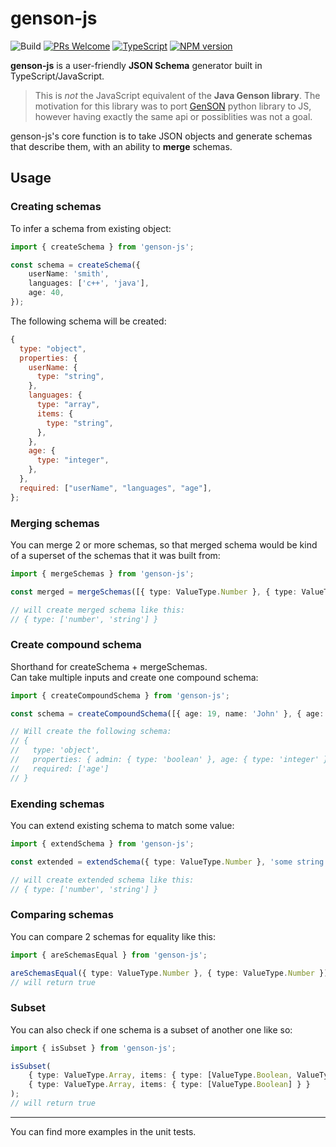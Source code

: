 # genson-js
![Build](https://github.com/aspecto-io/genson-js/workflows/Build/badge.svg) [![PRs Welcome](https://img.shields.io/badge/PRs-welcome-brightgreen.svg?style=flat-square)](http://makeapullrequest.com) [![TypeScript](https://badgen.net/npm/types/env-var)](http://www.typescriptlang.org/) [![NPM version](https://img.shields.io/npm/v/genson-js.svg)](https://www.npmjs.com/package/genson-js)


**genson-js** is a user-friendly **JSON Schema** generator built in TypeScript/JavaScript.

> This is _not_ the JavaScript equivalent of the **Java Genson library**.
> The motivation for this library was to port [GenSON](https://github.com/cequencer/GenSON) python library to JS, however having exactly the same api or possiblities was not a goal.

genson-js's core function is to take JSON objects and generate schemas that describe them, with an ability to **merge** schemas.

## Usage

### Creating schemas

To infer a schema from existing object:

```ts
import { createSchema } from 'genson-js';

const schema = createSchema({
    userName: 'smith',
    languages: ['c++', 'java'],
    age: 40,
});
```

The following schema will be created:

```js
{
  type: "object",
  properties: {
    userName: {
      type: "string",
    },
    languages: {
      type: "array",
      items: {
        type: "string",
      },
    },
    age: {
      type: "integer",
    },
  },
  required: ["userName", "languages", "age"],
};
```

### Merging schemas

You can merge 2 or more schemas, so that merged schema would be kind of a superset of the schemas that it was built from:

```ts
import { mergeSchemas } from 'genson-js';

const merged = mergeSchemas([{ type: ValueType.Number }, { type: ValueType.String }]);

// will create merged schema like this:
// { type: ['number', 'string'] }
```

### Create compound schema

Shorthand for createSchema + mergeSchemas.  
Can take multiple inputs and create one compound schema:

```ts
import { createCompoundSchema } from 'genson-js';

const schema = createCompoundSchema([{ age: 19, name: 'John' }, { age: 23, admin: true }, { age: 35 }]);

// Will create the following schema:
// {
//   type: 'object',
//   properties: { admin: { type: 'boolean' }, age: { type: 'integer' }, name: { type: 'string' } },
//   required: ['age']
// }
```

### Exending schemas

You can extend existing schema to match some value:

```ts
import { extendSchema } from 'genson-js';

const extended = extendSchema({ type: ValueType.Number }, 'some string');

// will create extended schema like this:
// { type: ['number', 'string'] }
```

### Comparing schemas

You can compare 2 schemas for equality like this:

```ts
import { areSchemasEqual } from 'genson-js';

areSchemasEqual({ type: ValueType.Number }, { type: ValueType.Number });
// will return true
```

### Subset

You can also check if one schema is a subset of another one like so:

```ts
import { isSubset } from 'genson-js';

isSubset(
    { type: ValueType.Array, items: { type: [ValueType.Boolean, ValueType.Integer] } },
    { type: ValueType.Array, items: { type: [ValueType.Boolean] } }
);
// will return true
```
<hr/>
You can find more examples in the unit tests.
